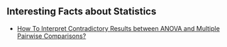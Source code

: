 ## Interesting Facts about Statistics

- [How To Interpret Contradictory Results between ANOVA and Multiple Pairwise Comparisons?](https://help.xlstat.com/s/article/how-to-interpret-contradictory-results-between-anova-and-multiple-pairwise-comparisons?language=es) 
